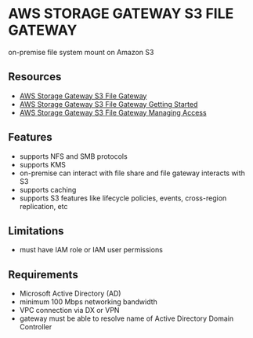 # AWS STORAGE GATEWAY S3 FILE GATEWAY

on-premise file system mount on Amazon S3

## Resources

- [AWS Storage Gateway S3 File Gateway](https://docs.aws.amazon.com/filegateway/latest/files3/what-is-file-s3.html)
- [AWS Storage Gateway S3 File Gateway Getting Started](https://docs.aws.amazon.com/filegateway/latest/files3/setting-up.html)
- [AWS Storage Gateway S3 File Gateway Managing Access](https://docs.aws.amazon.com/filegateway/latest/files3/managing-access-overview.html)

## Features

- supports NFS and SMB protocols
- supports KMS
- on-premise can interact with file share and file gateway interacts with S3
- supports caching
- supports S3 features like lifecycle policies, events, cross-region replication, etc

## Limitations

- must have IAM role or IAM user permissions

## Requirements

- Microsoft Active Directory (AD)
- minimum 100 Mbps networking bandwidth
- VPC connection via DX or VPN
- gateway must be able to resolve name of Active Directory Domain Controller